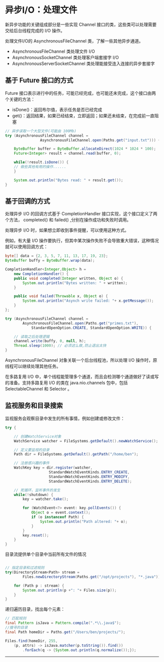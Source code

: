 #   异步I/O：处理文件

新异步功能的关键组成部分是一些实现 Channel 接口的类，这些类可以处理需要交给后台线程完成的 I/O 操作。

处理文件I/O的 AsynchronousFileChannel 类，了解一些其他异步通道。

-   AsynchronousFileChannel 类处理文件 I/O
-   AsynchronousSocketChannel 类处理客户端套接字 I/O
-   AsynchronousServerSocketChannel 类处理能接受连入连接的异步套接字

##  基于 Future 接口的方式

Future 接口表示进行中的任务，可能已经完成，也可能还未完成，这个接口由两个关键的方法：

-   isDone()：返回布尔值，表示任务是否已经完成
-   get()：返回结果，如果已经结束，立即返回；如果还未结束，在完成前一直阻塞

```Java
// 异步读取一个大型文件(可能由 100Mb)
try (AsynchronousFileChannel channel =
                AsynchronousFileChannel.open(Paths.get("input.txt"))) {

    ByteBuffer buffer = ByteBuffer.allocateDirect(1024 * 1024 * 100);
    Future<Integer> result = channel.read(buffer, 0);

    while(!result.isDone()) {
    // 做些其他有用的操作......
    }

    System.out.println("Bytes read: " + result.get());
}

```

##  基于回调的方式

处理异步 I/O 的回调方式基于 CompletionHandler 接口实现，这个接口定义了两个方法， completed() 和 failed() ,分别在操作成功和失败时调用。

处理异步 I/O 时，如果想立即收到事件提醒，可以使用这种方式。

例如，有大量 I/O 操作要执行，但其中某次操作失败不会导致重大错误，这种情况就可以使用回调方式：

```Java
byte[] data = {2, 3, 5, 7, 11, 13, 17, 19, 23};
ByteBuffer buffy = ByteBuffer.wrap(data);

CompletionHandler<Integer,Object> h =
    new CompletionHandler() {
    public void completed(Integer written, Object o) {
        System.out.println("Bytes written: " + written);
    }

    public void failed(Throwable x, Object o) {
        System.out.println("Asynch write failed: "+ x.getMessage());
    }
};

try (AsynchronousFileChannel channel =
        AsynchronousFileChannel.open(Paths.get("primes.txt"),
            StandardOpenOption.CREATE, StandardOpenOption.WRITE)) {

    // 读取之后处理逻辑
    channel.write(buffy, 0, null, h);
    Thread.sleep(1000); // 必须这么做,防止退出太快
}

```

AsynchronousFileChannel 对象关联一个后台线程池，所以处理 I/O 操作时，原线程可以继续处理其他任务。

在多路复用 I/O 中，单个线程能管理多个通道，而且会检测哪个通道做好了读或写的准备。支持多路复用 I/O 的类在 java.nio.channels 包中，包括 SelectableChannel 和 Selector 。

##  监视服务和目录搜索

监视服务会观察目录中发生的所有事情，例如创建或修改文件：

```Java
try {

    // 创建WatchService对象
    WatchService watcher = FileSystems.getDefault().newWatchService();

    // 定义要监视的目录
    Path dir = FileSystems.getDefault().getPath("/home/ben");

    // 注册感兴趣的事件
    WatchKey key = dir.register(watcher,
                    StandardWatchEventKinds.ENTRY_CREATE,
                    StandardWatchEventKinds.ENTRY_MODIFY,
                    StandardWatchEventKinds.ENTRY_DELETE);

    // 死循环，监听事件的发生
    while(!shutdown) {
        key = watcher.take();

        for (WatchEvent<?> event: key.pollEvents()) {
            Object o = event.context();
            if (o instanceof Path) {
                System.out.println("Path altered: "+ o);
            }
        }
        key.reset();
    }
}
```

目录流提供单个目录中当前所有文件的情况

```Java

// 指定目录和过滤规则
try(DirectoryStream<Path> stream =
        Files.newDirectoryStream(Paths.get("/opt/projects"), "*.java")) {

    for (Path p : stream) {
        System.out.println(p +": "+ Files.size(p));
    }
}
```

递归遍历目录，找出每个元素：

```Java
// 匹配规则
final Pattern isJava = Pattern.compile(".*\\.java$");
//搜寻的目录
final Path homeDir = Paths.get("/Users/ben/projects/");

Files.find(homeDir, 255,
    (p, attrs) -> isJava.matcher(p.toString()).find())
        .forEach(q -> {System.out.println(q.normalize());});
```

----